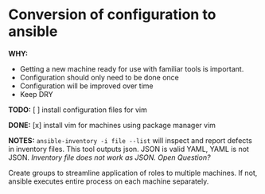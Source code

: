 Conversion of configuration to ansible
=======================================

**WHY:**
- Getting a new machine ready for use with familiar tools is important.
- Configuration should only need to be done once
- Configuration will be improved over time
- Keep DRY

**TODO:**
[ ] install configuration files for vim

**DONE:**
[x] install vim for machines using package manager vim


**NOTES:**
`ansible-inventory -i file --list` will inspect and report defects in inventory
files. This tool outputs json.  JSON is valid YAML, YAML is not JSON.
*Inventory file does not work as JSON. Open Question?*

Create groups to streamline application of roles to multiple machines.
If not, ansible executes entire process on each machine separately.



